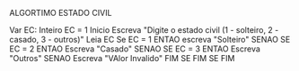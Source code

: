 ALGORTIMO ESTADO CIVIL


Var
EC: Inteiro
EC = 1
Inicio 
Escreva "Digite o estado civil (1 - solteiro, 2 - casado, 3 - outros)"
Leia EC 
Se EC = 1 ENTAO 
  escreva "Solteiro"
  SENAO 
    SE EC = 2 ENTAO
    Escreva "Casado"
    SENAO
    SE EC = 3 ENTAO
    Escreva "Outros"
    SENAO
    Escreva "VAlor Invalido"
    FIM SE
  FIM SE
FIM  

